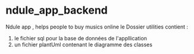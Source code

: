 # ndule_app_backend
Ndule app , helps people to buy musics online 
le Dossier utilities contient : 
1. le fichier sql pour la base de données de l'appllication
2. un fichier plantUml contenant le diagramme des classes
